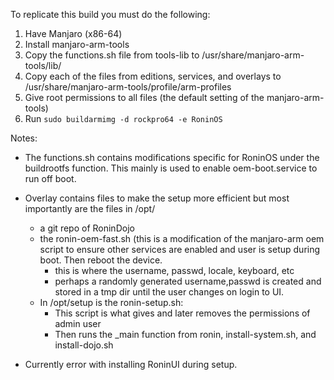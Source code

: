To replicate this build you must do the following:

1) Have Manjaro (x86-64)
2) Install manjaro-arm-tools
3) Copy the functions.sh file from tools-lib to /usr/share/manjaro-arm-tools/lib/
4) Copy each of the files from editions, services, and overlays to /usr/share/manjaro-arm-tools/profile/arm-profiles
5) Give root permissions to all files (the default setting of the manjaro-arm-tools)
6) Run `sudo buildarmimg -d rockpro64 -e RoninOS`

Notes:

- The functions.sh contains modifications specific for RoninOS under the buildrootfs function. This mainly is used to enable oem-boot.service to run off boot.
- Overlay contains files to make the setup more efficient but most importantly are the files in /opt/
  - a git repo of RoninDojo
  - the ronin-oem-fast.sh (this is a modification of the manjaro-arm oem script to ensure other services are enabled and user is setup during boot. Then reboot the device.
    - this is where the username, passwd, locale, keyboard, etc
    - perhaps a randomly generated username,passwd is created and stored in a tmp dir until the user changes on login to UI.
  - In /opt/setup is the ronin-setup.sh:
     - This script is what gives and later removes the permissions of admin user
     - Then runs the _main function from ronin, install-system.sh, and install-dojo.sh

- Currently error with installing RoninUI during setup.
